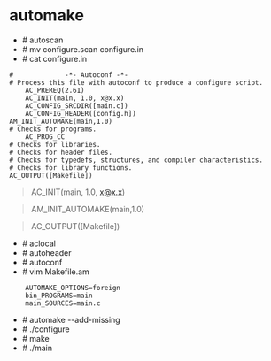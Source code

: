 # automake

- \# autoscan
- \# mv configure.scan configure.in
- \# cat configure.in

```
#             -*- Autoconf -*-
# Process this file with autoconf to produce a configure script.
    AC_PREREQ(2.61)
    AC_INIT(main, 1.0, x@x.x)
    AC_CONFIG_SRCDIR([main.c])
    AC_CONFIG_HEADER([config.h])
AM_INIT_AUTOMAKE(main,1.0)
# Checks for programs.
    AC_PROG_CC
# Checks for libraries.
# Checks for header files.
# Checks for typedefs, structures, and compiler characteristics.
# Checks for library functions.
AC_OUTPUT([Makefile])
```
> AC_INIT(main, 1.0, x@x.x)

> AM_INIT_AUTOMAKE(main,1.0)

> AC_OUTPUT([Makefile])

- \# aclocal
- \# autoheader
- \# autoconf
- \# vim Makefile.am

```
    AUTOMAKE_OPTIONS=foreign
    bin_PROGRAMS=main
    main_SOURCES=main.c
```

- \# automake --add-missing
- \# ./configure
- \# make
- \# ./main 



